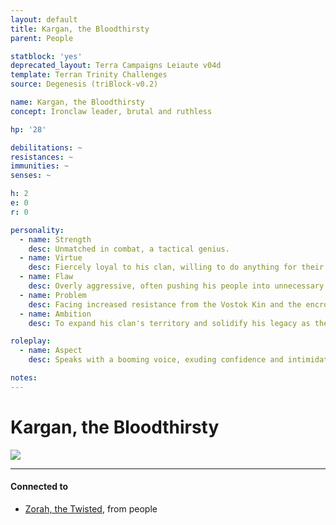 ```yaml
---
layout: default
title: Kargan, the Bloodthirsty
parent: People

statblock: 'yes'
deprecated_layout: Terra Campaigns Leiaute v04d
template: Terran Trinity Challenges
source: Degenesis (triBlock-v0.2)

name: Kargan, the Bloodthirsty
concept: Ironclaw leader, brutal and ruthless

hp: '28'

debilitations: ~
resistances: ~
immunities: ~
senses: ~

h: 2
e: 0
r: 0

personality:
  - name: Strength
    desc: Unmatched in combat, a tactical genius.
  - name: Virtue
    desc: Fiercely loyal to his clan, willing to do anything for their dominance.
  - name: Flaw
    desc: Overly aggressive, often pushing his people into unnecessary conflicts.
  - name: Problem
    desc: Facing increased resistance from the Vostok Kin and the encroaching spore fields.
  - name: Ambition
    desc: To expand his clan's territory and solidify his legacy as the greatest warlord.

roleplay:
  - name: Aspect
    desc: Speaks with a booming voice, exuding confidence and intimidation.

notes: 
---
```

# Kargan, the Bloodthirsty

![](https://i.imgur.com/ifqWi0Y.png)

---
#### Connected to

<!-- QueryToSerialize: LIST without ID "["+ title + "](https://terra-campaigns.github.io/"+ regexreplace(file.path, ".md", "") + ")" + ", from " + regexreplace(file.folder, "degenesis/", "") FROM ([[]]) OR outgoing([[]]) WHERE file.name != this.file.name SORT file.folder DESC -->
<!-- SerializedQuery: LIST without ID "["+ title + "](https://terra-campaigns.github.io/"+ regexreplace(file.path, ".md", "") + ")" + ", from " + regexreplace(file.folder, "degenesis/", "") FROM ([[]]) OR outgoing([[]]) WHERE file.name != this.file.name SORT file.folder DESC -->
- [Zorah, the Twisted](https://terra-campaigns.github.io/degenesis/people/Zorah), from people
<!-- SerializedQuery END -->

